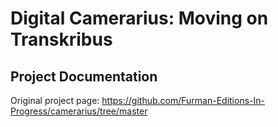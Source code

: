 # Digital Camerarius: Moving on Transkribus
## Project Documentation 

Original project page: https://github.com/Furman-Editions-In-Progress/camerarius/tree/master


